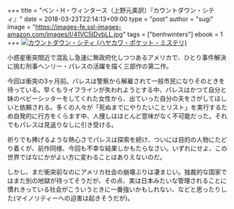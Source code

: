 +++
title = "ベン・H・ウィンタース（上野元美訳）『カウントダウン・シティ』"
date = 2018-03-23T22:14:13+09:00
type = "post"
author = "sugi"
image = "https://images-fe.ssl-images-amazon.com/images/I/41VC5IDvbLL.jpg"
tags = ["benhwinters"]
ebook = 1
+++
<a href="http://www.amazon.co.jp/exec/obidos/ASIN/4150018898/chezsugi-22/ref=nosim/" name="amazletlink" target="_blank"><img src="https://images-fe.ssl-images-amazon.com/images/I/41VC5IDvbLL.jpg" alt="カウントダウン・シティ (ハヤカワ・ポケット・ミステリ)" class="alignleft"  /></a>

小惑星衝突間近で混乱し急速に無政府化しつつあるアメリカで、ひとり事件解決に挑む刑事ヘンリー・パレスの活躍を描く三部作の第二作。

今回は衝突の3ヶ月前。パレスは警察から解雇されて一般市民になりそのときを待っている。早くもライフラインが失われようとする中、パレスはかつて自分と妹のベビーシッターをしてくれた女性から、出ていった自分の夫をさがしてほしいと依頼される。多くの人々が「死ぬまでにやりたいことリスト」を実行するため自発的に行方をくらます中、人捜しはほとんど意味がなく不可能だった。それでもパレスは見返りなしに引き受ける。

祈りでも捧げるような熱心さでパレスは探索を続け、ついには目的の人物にたどり着くが、前作同様、今回も不幸な結果しかもたらなさい。いずれにせよ、この世界ではなにかがよい方に変わることはありえないのだ。

しかし、まだ衝突前なのにアメリカ社会の崩壊ぶりは凄まじい。独裁的な国家ではまた別の地獄が待ってそうだが、その点、実は日本みたいな管理されることに慣れきっている社会がこういうときに一番強いかもしれない、などと思ったりした(マイノリティーへの迫害は起きそうだが)。

